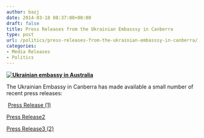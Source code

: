 ```yaml
---
author: bazj
date: 2014-03-18 08:37:08+00:00
draft: false
title: Press Releases from the Ukrainian Embasssy in Canberra
type: post
url: /politics/press-releases-from-the-ukrainian-embasssy-in-canberra/
categories:
- Media Releases
- Politics
---
```


**[![Ukrainian embassy in Australia](http://www.ozeukes.com/wp-content/uploads/2014/03/Ukrainian-embassy-in-Australia1.jpg)
](http://www.ozeukes.com/wp-content/uploads/2014/03/Ukrainian-embassy-in-Australia1.jpg)**

The Ukrainian Embassy in Canberra has made available a small number of recent press releases:

 [Press Release (1)](http://www.ozeukes.com/wp-content/uploads/2014/03/Press-Release-1.pdf)

[Press Release2](http://www.ozeukes.com/wp-content/uploads/2014/03/Press-Release2.pdf)

[Press Release3 (2)](http://www.ozeukes.com/wp-content/uploads/2014/03/Press-Release3-2.pdf)
